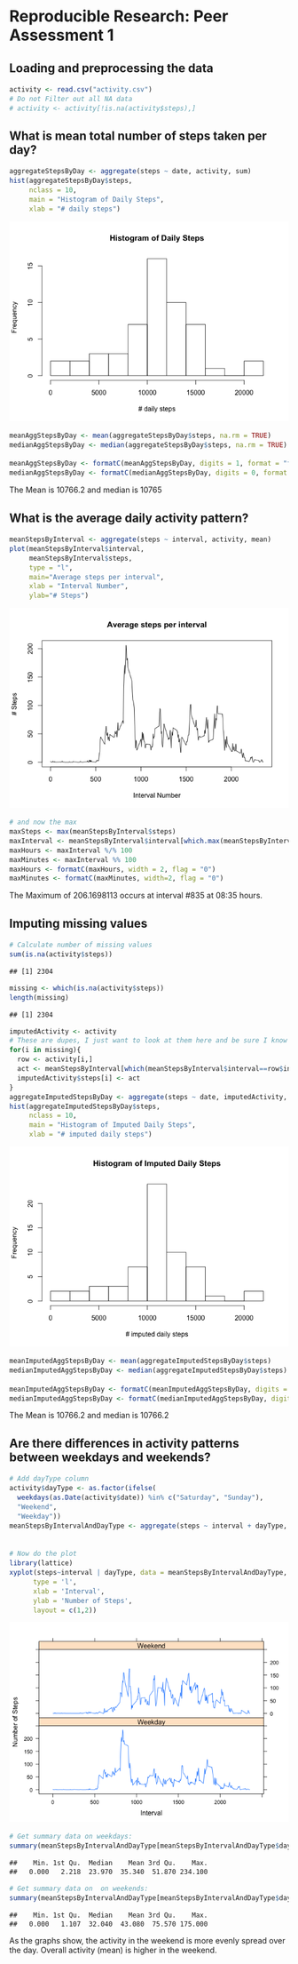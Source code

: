 # Reproducible Research: Peer Assessment 1


## Loading and preprocessing the data

```r
activity <- read.csv("activity.csv")
# Do not Filter out all NA data
# activity <- activity[!is.na(activity$steps),]
```

## What is mean total number of steps taken per day?

```r
aggregateStepsByDay <- aggregate(steps ~ date, activity, sum)
hist(aggregateStepsByDay$steps,
     nclass = 10, 
     main = "Histogram of Daily Steps",
     xlab = "# daily steps")
```

![](PA1_files/figure-html/unnamed-chunk-2-1.png)<!-- -->

```r
meanAggStepsByDay <- mean(aggregateStepsByDay$steps, na.rm = TRUE)
medianAggStepsByDay <- median(aggregateStepsByDay$steps, na.rm = TRUE)

meanAggStepsByDay <- formatC(meanAggStepsByDay, digits = 1, format = "f")
medianAggStepsByDay <- formatC(medianAggStepsByDay, digits = 0, format = "f")
```

The Mean is 10766.2 and median is 10765



## What is the average daily activity pattern?

```r
meanStepsByInterval <- aggregate(steps ~ interval, activity, mean)
plot(meanStepsByInterval$interval,
     meanStepsByInterval$steps,
     type = "l", 
     main="Average steps per interval", 
     xlab = "Interval Number", 
     ylab="# Steps")
```

![](PA1_files/figure-html/unnamed-chunk-3-1.png)<!-- -->

```r
# and now the max
maxSteps <- max(meanStepsByInterval$steps)
maxInterval <- meanStepsByInterval$interval[which.max(meanStepsByInterval$steps)]
maxHours <- maxInterval %/% 100
maxMinutes <- maxInterval %% 100
maxHours <- formatC(maxHours, width = 2, flag = "0")
maxMinutes <- formatC(maxMinutes, width=2, flag = "0")
```

The Maximum of 206.1698113 occurs at interval #835 at 08:35 hours.

## Imputing missing values

```r
# Calculate number of missing values
sum(is.na(activity$steps))
```

```
## [1] 2304
```

```r
missing <- which(is.na(activity$steps))
length(missing)
```

```
## [1] 2304
```

```r
imputedActivity <- activity
# These are dupes, I just want to look at them here and be sure I know what I'm looking at
for(i in missing){
  row <- activity[i,]
  act <- meanStepsByInterval[which(meanStepsByInterval$interval==row$interval),]$steps
  imputedActivity$steps[i] <- act
}
aggregateImputedStepsByDay <- aggregate(steps ~ date, imputedActivity, sum)
hist(aggregateImputedStepsByDay$steps,
     nclass = 10, 
     main = "Histogram of Imputed Daily Steps",
     xlab = "# imputed daily steps")
```

![](PA1_files/figure-html/unnamed-chunk-4-1.png)<!-- -->

```r
meanImputedAggStepsByDay <- mean(aggregateImputedStepsByDay$steps)
medianImputedAggStepsByDay <- median(aggregateImputedStepsByDay$steps)

meanImputedAggStepsByDay <- formatC(meanImputedAggStepsByDay, digits = 1, format = "f")
medianImputedAggStepsByDay <- formatC(medianImputedAggStepsByDay, digits = 1, format = "f")
```

The Mean is 10766.2 and median is 10766.2


## Are there differences in activity patterns between weekdays and weekends?

```r
# Add dayType column
activity$dayType <- as.factor(ifelse(
  weekdays(as.Date(activity$date)) %in% c("Saturday", "Sunday"),
  "Weekend", 
  "Weekday"))
meanStepsByIntervalAndDayType <- aggregate(steps ~ interval + dayType, activity, mean)


# Now do the plot
library(lattice)
xyplot(steps~interval | dayType, data = meanStepsByIntervalAndDayType,
      type = 'l',
      xlab = 'Interval',
      ylab = 'Number of Steps',
      layout = c(1,2))
```

![](PA1_files/figure-html/unnamed-chunk-5-1.png)<!-- -->

```r
# Get summary data on weekdays:
summary(meanStepsByIntervalAndDayType[meanStepsByIntervalAndDayType$dayType=="Weekday",]$steps)
```

```
##    Min. 1st Qu.  Median    Mean 3rd Qu.    Max. 
##   0.000   2.218  23.970  35.340  51.870 234.100
```

```r
# Get summary data on  on weekends:
summary(meanStepsByIntervalAndDayType[meanStepsByIntervalAndDayType$dayType=="Weekend",]$steps)
```

```
##    Min. 1st Qu.  Median    Mean 3rd Qu.    Max. 
##   0.000   1.107  32.040  43.080  75.570 175.000
```
As the graphs show, the activity in the weekend is more evenly spread over the day. Overall activity (mean) is higher in the weekend.
